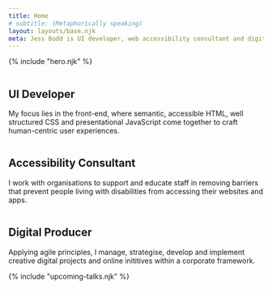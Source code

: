 ```yaml
---
title: Home
# subtitle: (Metaphorically speaking)
layout: layouts/base.njk
meta: Jess Budd is UI developer, web accessibility consultant and digital producer based in Perth, Australia. 
---
```



{% include "hero.njk" %}



<section class="grid-container proof-points">
    <div class="col">
      <div class="proof-points__img">
        <img class="proof-points__img-svg" src="/images/undraw_developer.svg" alt="">
      </div>
      <h2 class="proof-points__title">UI Developer</h2>
      <p class="proof-points__subtitle">My focus lies in the front-end, where semantic, accessible HTML, well structured CSS and presentational JavaScript come together to craft human-centric user experiences.  </p>
    </div><!--col-->
    <div class="col">
      <div class="proof-points__img">
        <img class="proof-points__img-svg" src="/images/undraw_accessibility-alt.svg" alt="">
      </div>
      <h2 class="proof-points__title">Accessibility Consultant</h2>
      <p class="proof-points__subtitle">I work with organisations to support and educate staff in removing barriers that prevent people living with disabilities from accessing their websites and apps.</p>
    </div><!--col-->
    <div class="col">
      <div class="proof-points__img">
        <img class="proof-points__img-svg" src="/images/undraw_producer.svg" alt="">
      </div>
      <h2 class="proof-points__title">Digital Producer</h2>
      <p class="proof-points__subtitle">Applying agile principles, I  manage, strategise, develop and implement creative digital projects and online inititives within a corporate framework.</p>
    </div><!--col-->
</section>

<section class="talks">

{% include "upcoming-talks.njk" %}


</section>